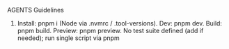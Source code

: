 AGENTS Guidelines

1. Install: pnpm i (Node via .nvmrc / .tool-versions). Dev: pnpm dev. Build: pnpm build. Preview: pnpm preview. No test suite defined (add if needed); run single script via pnpm <script>.
2. Lint: npx eslint . (autoset by lint-staged). Format: npx prettier --write . Pre-commit runs lint-staged -> prettier then eslint fix per .lintstagedrc.json.
3. Tech: Astro + React + TS, Tailwind, MDX. Use ESM ("type":"module"). Prefer .astro for pages/layouts; isolated React (.tsx) only when interactivity or charts needed.
4. Imports: Rely on Prettier organize-imports & tailwind plugin; no manual sorting. Group: std libs, external deps, internal (absolute/relative). Omit file extensions except for non-code assets. Avoid deep relative chains; create utility barrels if scaling (>3 siblings).
5. Formatting: Prettier enforced; tabs (width 4) except MD/MDX/YAML (2 spaces). Single quotes in code, double in MD/YAML. 100 char print width. Trailing commas es5. LF endings.
6. Types: Strict TS (see tsconfig). Always type exported function params/return if not inferred. Use readonly, const assertions, narrow early. Prefer union types + discriminants over enums unless exhaustive mapping.
7. Components: PascalCase for React/Astro components; files match component. One default export per component file. Hooks (if added) camelCase prefixed use.
8. Variables/functions: camelCase, const by default. UPPER_CASE only for true constants. Avoid Hungarian notation.
9. Content collections: Use defined schemas in src/schema/\* for validation; extend there rather than ad hoc field access. Central site/meta config in data/site.ts.
10. CSS: Tailwind utility-first; extract repeated patterns via @apply in scoped layer components or create small Astro components.
11. Errors: Fail fast; throw Error with descriptive message; no silent catch. Wrap external IO (fs/network) with try/catch and rethrow enriched context.
12. Date/time: Use utils/date.ts helpers. Avoid new Date(...) formatting inline.
13. Performance: Prefer static generation; use React only when necessary. Avoid moment for new code (consider Intl APIs) but keep legacy until refactor.
14. Images: Use provided conversion scripts (pnpm webp, og:generate, icons:generate). Do not commit large unoptimized assets.
15. Accessibility: Use semantic HTML in Astro; add alt text; a11y lint via eslint-plugin-jsx-a11y (applies to .tsx portions).
16. Markdown/MDX: Frontmatter validated; writing style not enforced here; keep line length flexible (formatter handles wrapping).
17. Commit hygiene: Small, focused commits; pre-commit will block formatting issues. Run full lint before large refactors.
18. Adding posts: Use plop (pnpm plop) generators where available instead of manual copy to ensure schema alignment.
19. Secrets: Do not hardcode keys; if env vars needed add to env.d.ts and .env (not committed) and reference import.meta.env.
20. Automation: Husky pre-commit + lint-staged only; extend by adding new hooks if necessary (keep fast <5s).
